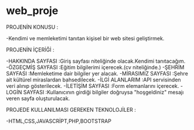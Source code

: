 # web_proje

  PROJENİN KONUSU :
  
  -Kendimi ve memleketimi tanıtan kişisel bir web sitesi geliştirmek.
  
  
  PROJENİN İÇERİĞİ :
  
  -HAKKINDA SAYFASI  :Giriş sayfası niteliğinde olacak.Kendimi tanıtacağım.
  -ÖZGEÇMİŞ SAYFASI  :Eğitim bilgilerimi içerecek.(cv niteliğinde.)
  -ŞEHRİM SAYFASI    :Memleketime dair bilgiler yer alacak.
  -MİRASIMIZ SAYFASI :Şehre ait kültürel miraslardan bahsedilecek.
  -İLGİ ALANLARIM    :API servisinden veri alınıp gösterilecek.
  -İLETİŞİM SAYFASI  :Form elemanlarını içerecek.
  -LOGİN SAYFASI     :Kullanıcının girdiği bilgiler doğruysa "hoşgeldiniz" mesajı veren sayfa oluşturulacak.
  
  
  PROJEDE KULLANILMASI GEREKEN TEKNOLOJİLER :
  
  -HTML,CSS,JAVASCRİPT,PHP,BOOTSTRAP
  
